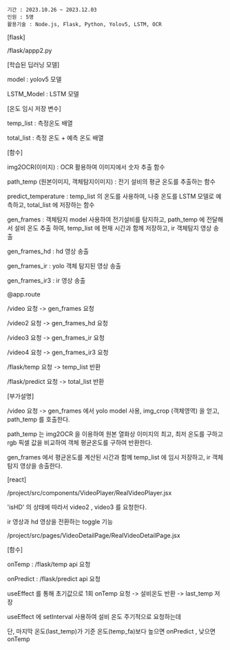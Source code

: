 ```주제 : 열화상 카메라 활용 전기설비 이상 유무 판단 시스템 
기간 : 2023.10.26 ~ 2023.12.03
인원 : 5명
활용기술 : Node.js, Flask, Python, Yolov5, LSTM, OCR
```

[flask]

/flask/appp2.py

[학습된 딥러닝 모델]

model : yolov5 모델

LSTM_Model : LSTM 모델

[온도 임시 저장 변수]

temp_list : 측정온도 배열

total_list : 측정 온도 + 예측 온도 배열

[함수]

img2OCR(이미지) : OCR 활용하여 이미지에서 숫자 추출 함수

path_temp (원본이미지, 객체탐지이미지) : 전기 설비의 평균 온도를 추출하는 함수

predict_temperature : temp_list 의 온도를 사용하여, 나중 온도를 LSTM 모델로 예측하고, total_list 에 저장하는 함수

gen_frames : 객체탐지 model 사용하여 전기설비를 탐지하고, path_temp 에 전달해서 설비 온도 추출 하여, temp_list 에 현재 시간과 함께 저장하고, ir 객체탐지 영상 송출

gen_frames_hd :  hd 영상 송출

gen_frames_ir : yolo 객체 탐지된 영상 송출

gen_frames_ir3 :  ir 영상 송출

@app.route

/video 요청 ->   gen_frames 요청

/video2 요청 ->  gen_frames_hd 요청

/video3 요청 ->  gen_frames_ir 요청

/video4 요청 ->  gen_frames_ir3 요청

/flask/temp 요청 -> temp_list 반환

/flask/predict 요청 -> total_list 반환

[부가설명]

/video 요청 -> gen_frames 에서 yolo model 사용, img_crop (객체영역) 을 얻고, path_temp 를 호출한다.

path_temp 는 img2OCR 을 이용하여 원본 열화상 이미지의 최고, 최저 온도를 구하고 rgb 픽셀 값을 비교하여 객체 평균온도를 구하여 반환한다.

gen_frames 에서 평균온도를 계산된 시간과 함께 temp_list 에 임시 저장하고, ir 객체 탐지 영상을 송출한다.


[react]

/project/src/components/VideoPlayer/RealVideoPlayer.jsx 

'isHD' 의 상태에 따라서 video2 , video3 를 요청한다. 

ir 영상과 hd 영상을 전환하는 toggle 기능

/project/src/pages/VideoDetailPage/RealVideoDetailPage.jsx

[함수]

onTemp : /flask/temp api 요청 

onPredict : /flask/predict api 요청


useEffect 를 통해 초기값으로 1회 onTemp 요청 -> 설비온도 반환 -> last_temp 저장 

useEffect 에 setInterval 사용하여 설비 온도 주기적으로 요청하는데

단, 마지막 온도(last_temp)가 기준 온도(temp_fa)보다 높으면 onPredict , 낮으면 onTemp 

